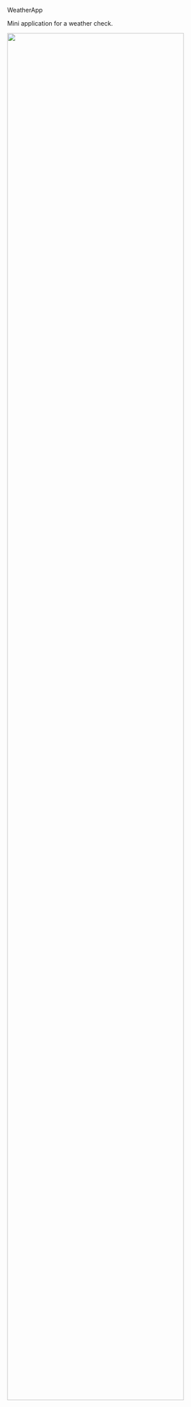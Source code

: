   WeatherApp
  
  Mini application for a weather check.
 
 <img src="https://user-images.githubusercontent.com/48825508/75615433-93023f80-5b54-11ea-8a55-a309c7612c46.png" width="90%"></img> 
